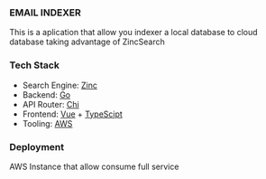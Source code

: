 ### EMAIL INDEXER 
This is a aplication that allow you indexer a local database to cloud database  taking advantage of ZincSearch

### Tech Stack 

- Search Engine: [Zinc](https://github.com/zinclabs/zinc)
- Backend: [Go](https://go.dev/)
- API Router: [Chi](https://github.com/go-chi/chi)
- Frontend: [Vue](https://vuejs.org/) + [TypeScipt](https://www.typescriptlang.org/)
- Tooling: [AWS](https://us-east-2.console.aws.amazon.com/ec2/home?region=us-east-2#Instances:)

### Deployment

AWS Instance that allow consume full service